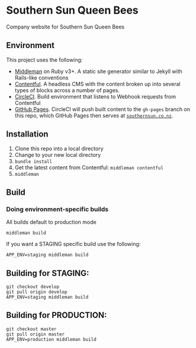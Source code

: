 # Southern Sun Queen Bees

Company website for Southern Sun Queen Bees

## Environment

This project uses the following:

- [Middleman](https://middlemanapp.com/) on Ruby v3+. A static site generator similar to Jekyll with Rails-like conventions
- [Contentful](https://www.contentful.com/). A headless CMS with the content broken up into several types of blocks across a number of pages.
- [CircleCI](https://circleci.com/). Build environment that listens to Webhook requests from Contentful
- [GitHub Pages](https://pages.github.com/). CircleCI will push built content to the `gh-pages` branch on this repo, which GitHub Pages then serves at [`southernsun.co.nz`](https://southernsun.co.nz).

## Installation

1. Clone this repo into a local directory
1. Change to your new local directory
1. `bundle install`
1. Get the latest content from Contentful: `middleman contentful`
1. `middleman`

## Build

### Doing environment-specific builds

All builds default to production mode

    middleman build

If you want a STAGING specific build use the following:

    APP_ENV=staging middleman build

## Building for STAGING:

    git checkout develop
    git pull origin develop
    APP_ENV=staging middleman build

## Building for PRODUCTION:

    git checkout master
    git pull origin master
    APP_ENV=production middleman build

